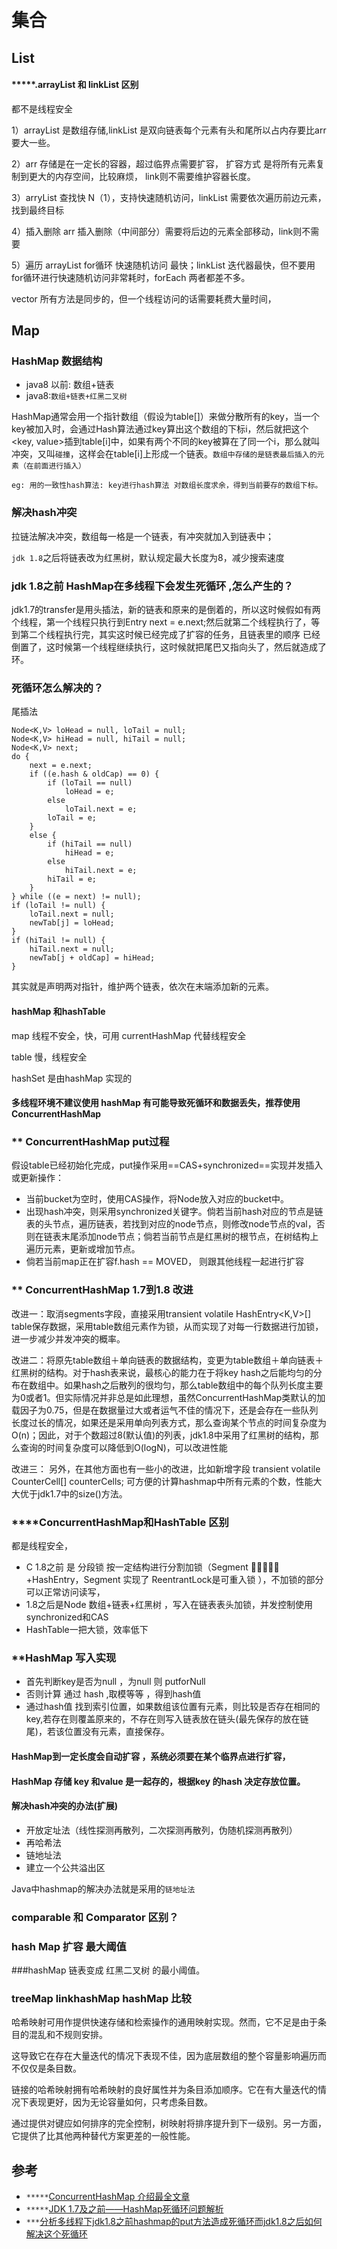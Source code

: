 # 集合
## List

#### *****.arrayList 和 linkList 区别

都不是线程安全

1）arrayList 是数组存储,linkList 是双向链表每个元素有头和尾所以占内存要比arr要大一些。

2）arr 存储是在一定长的容器，超过临界点需要扩容， 扩容方式 是将所有元素复制到更大的内存空间，比较麻烦，
link则不需要维护容器长度。

3）arryList 查找快 N（1），支持快速随机访问，linkList 需要依次遍历前边元素，找到最终目标

4）插入删除 arr 插入删除（中间部分）需要将后边的元素全部移动，link则不需要

5）遍历 arrayList for循环 快速随机访问 最快；linkList 迭代器最快，但不要用for循环进行快速随机访问非常耗时，forEach 两者都差不多。

vector 所有方法是同步的，但一个线程访问的话需要耗费大量时间，

## Map
### HashMap 数据结构
- java8 以前: 数组+链表
- java8:`数组+链表+红黑二叉树`

HashMap通常会用一个指针数组（假设为table[]）来做分散所有的key，当一个key被加入时，会通过Hash算法通过key算出这个数组的下标i，然后就把这个<key, value>插到table[i]中，如果有两个不同的key被算在了同一个i，那么就叫冲突，又叫`碰撞`，这样会在table[i]上形成一个链表。`数组中存储的是链表最后插入的元素（在前面进行插入）`
```aidl
eg: 用的一致性hash算法: key进行hash算法 对数组长度求余，得到当前要存的数组下标。
```
### 解决hash冲突
  拉链法解决冲突，数组每一格是一个链表，有冲突就加入到链表中；
  
  `jdk 1.8`之后将链表改为红黑树，默认规定最大长度为8，减少搜索速度
  
### jdk 1.8之前 HashMap在多线程下会发生死循环 ,怎么产生的？
jdk1.7的transfer是用头插法，新的链表和原来的是倒着的，所以这时候假如有两个线程，第一个线程只执行到Entry next = e.next;然后就第二个线程执行了，等到第二个线程执行完，其实这时候已经完成了扩容的任务，且链表里的顺序 已经倒置了，这时候第一个线程继续执行，这时候就把尾巴又指向头了，然后就造成了环。
### 死循环怎么解决的？
尾插法
```aidl
Node<K,V> loHead = null, loTail = null;
Node<K,V> hiHead = null, hiTail = null;
Node<K,V> next;
do {
    next = e.next;
    if ((e.hash & oldCap) == 0) {
        if (loTail == null)
            loHead = e;
        else
            loTail.next = e;
        loTail = e;
    }
    else {
        if (hiTail == null)
            hiHead = e;
        else
            hiTail.next = e;
        hiTail = e;
    }
} while ((e = next) != null);
if (loTail != null) {
    loTail.next = null;
    newTab[j] = loHead;
}
if (hiTail != null) {
    hiTail.next = null;
    newTab[j + oldCap] = hiHead;
}
```
其实就是声明两对指针，维护两个链表，依次在末端添加新的元素。


#### hashMap 和hashTable
map 线程不安全，快，可用 currentHashMap 代替线程安全

table 慢，线程安全

hashSet 是由hashMap 实现的

#### 多线程环境不建议使用 hashMap 有可能导致死循环和数据丢失，推荐使用ConcurrentHashMap


### ** ConcurrentHashMap put过程
假设table已经初始化完成，put操作采用==CAS+synchronized==实现并发插入或更新操作：
- 当前bucket为空时，使用CAS操作，将Node放入对应的bucket中。
- 出现hash冲突，则采用synchronized关键字。倘若当前hash对应的节点是链表的头节点，遍历链表，若找到对应的node节点，则修改node节点的val，否则在链表末尾添加node节点；倘若当前节点是红黑树的根节点，在树结构上遍历元素，更新或增加节点。
- 倘若当前map正在扩容f.hash == MOVED， 则跟其他线程一起进行扩容

### ** ConcurrentHashMap 1.7到1.8 改进
改进一：取消segments字段，直接采用transient volatile HashEntry<K,V>[] table保存数据，采用table数组元素作为锁，从而实现了对每一行数据进行加锁，进一步减少并发冲突的概率。

改进二：将原先table数组＋单向链表的数据结构，变更为table数组＋单向链表＋红黑树的结构。对于hash表来说，最核心的能力在于将key hash之后能均匀的分布在数组中。如果hash之后散列的很均匀，那么table数组中的每个队列长度主要为0或者1。但实际情况并非总是如此理想，虽然ConcurrentHashMap类默认的加载因子为0.75，但是在数据量过大或者运气不佳的情况下，还是会存在一些队列长度过长的情况，如果还是采用单向列表方式，那么查询某个节点的时间复杂度为O(n)；因此，对于个数超过8(默认值)的列表，jdk1.8中采用了红黑树的结构，那么查询的时间复杂度可以降低到O(logN)，可以改进性能

改进三： 另外，在其他方面也有一些小的改进，比如新增字段 transient volatile CounterCell[] counterCells; 可方便的计算hashmap中所有元素的个数，性能大大优于jdk1.7中的size()方法。

### ****ConcurrentHashMap和HashTable 区别
都是线程安全，

- C 1.8之前 是 分段锁 按一定结构进行分割加锁（Segment 􏴢􏲇􏴆􏳺􏰮 +HashEntry，Segment 实现了 ReentrantLock是可重入锁 ），不加锁的部分可以正常访问读写，
- 1.8之后是Node 数组+链表+红黑树 ，写入在链表表头加锁，并发控制使用synchronized和CAS
- HashTable一把大锁，效率低下

### **HashMap 写入实现
- 首先判断key是否为null ，为null 则 putforNull
- 否则计算  通过 hash ,取模等等 ，得到hash值
- 通过hash值 找到索引位置，如果数组该位置有元素，则比较是否存在相同的key,若存在则覆盖原来的，不存在则写入链表放在链头(最先保存的放在链尾)，若该位置没有元素，直接保存。

#### HashMap到一定长度会自动扩容 ，系统必须要在某个临界点进行扩容，
#### HashMap 存储 key 和value 是一起存的，根据key 的hash 决定存放位置。

#### 解决hash冲突的办法(扩展)
- 开放定址法（线性探测再散列，二次探测再散列，伪随机探测再散列）
- 再哈希法
- 链地址法
- 建立一个公共溢出区

Java中hashmap的解决办法就是采用的`链地址法`

### comparable 和 Comparator 区别？

### hash Map 扩容 最大阈值
###hashMap 链表变成 红黑二叉树 的最小阈值。

### treeMap linkhashMap hashMap 比较

哈希映射可用作提供快速存储和检索操作的通用映射实现。然而，它不足是由于条目的混乱和不规则安排。

这导致它在存在大量迭代的情况下表现不佳，因为底层数组的整个容量影响遍历而不仅仅是条目数。

链接的哈希映射拥有哈希映射的良好属性并为条目添加顺序。它在有大量迭代的情况下表现更好，因为无论容量如何，只考虑条目数。

通过提供对键应如何排序的完全控制，树映射将排序提升到下一级别。另一方面，它提供了比其他两种替代方案更差的一般性能。



## 参考

* `*****`[ConcurrentHashMap 介绍最全文章](https://blog.csdn.net/programmer_at/article/details/79715177)
* `*****`[JDK 1.7及之前——HashMap死循环问题解析](https://blog.csdn.net/pange1991/article/details/82377980)
* `***`[分析多线程下jdk1.8之前hashmap的put方法造成死循环而jdk1.8之后如何解决这个死循环](https://blog.csdn.net/biggoodloong/article/details/88596183?depth_1-utm_source=distribute.pc_relevant.none-task-blog-BlogCommendFromBaidu-7&utm_source=distribute.pc_relevant.none-task-blog-BlogCommendFromBaidu-7)




